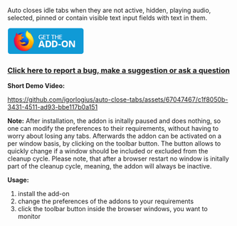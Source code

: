 Auto closes idle tabs when they are not active, hidden, playing audio, selected,
pinned or contain visible text input fields with text in them.

[![](https://raw.githubusercontent.com/igorlogius/igorlogius/main/geFxAddon.png)](https://addons.mozilla.org/en-US/firefox/addon/auto-close-tabs/)

### [Click here to report a bug, make a suggestion or ask a question](https://github.com/igorlogius/igorlogius/issues/new/choose)

<b>Short Demo Video: </b>

https://github.com/igorlogius/auto-close-tabs/assets/67047467/c1f8050b-3431-4511-ad93-bbe117b0a151

<b>Note:</b>
After installation, the addon is initally paused and does nothing, so one can
modify the preferences to their requirements, without having to worry about
losing any tabs. Afterwards the addon can be activated on a per window basis, by
clicking on the toolbar button. The button allows to quickly change if a
window should be included or excluded from the cleanup cycle. Please note, that
after a browser restart no window is initally part of the cleanup cycle,
meaning, the addon will always be inactive.

<b>Usage:</b>
<ol>
  <li>install the add-on</li>
  <li>change the preferences of the addons to your requirements</li>
  <li>
    click the toolbar button inside the browser windows, you want to monitor
  </li>
</ol>
